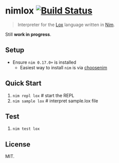 nimlox [![Build Status](https://travis-ci.org/cabhishek/nimlox.svg?branch=master)](https://travis-ci.org/cabhishek/nimlox)
====
> Interpreter for the [Lox](http://www.craftinginterpreters.com/the-lox-language.html) language written in [Nim](https://nim-lang.org/).

Still **work in progress**.

## Setup
*  Ensure `nim 0.17.0+` is installed
    * Easiest way to install `nim` is via [choosenim](https://github.com/dom96/choosenim)

## Quick Start
1. `nim repl lox`   # start the REPL
1. `nim sample lox` # interpret sample.lox file

## Test
1. `nim test lox`

## License

MIT.
